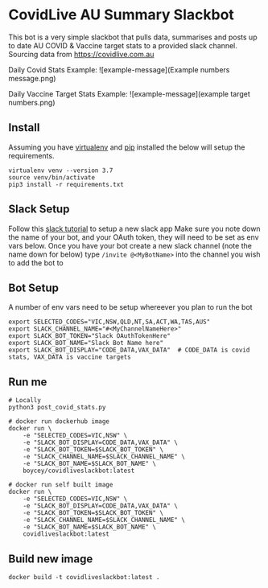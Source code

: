 # CovidLive AU Summary Slackbot

This bot is a very simple slackbot that pulls data, summarises and posts up to date AU COVID & Vaccine target stats to a provided slack channel. Sourcing data from https://covidlive.com.au

Daily Covid Stats Example:
![example-message](Example numbers message.png)

Daily Vaccine Target Stats Example:
![example-message](example target numbers.png)

## Install
Assuming you have [virtualenv](https://github.com/pypa/virtualenv) and [pip](https://github.com/pypa/pip) installed the below will setup the requirements.
```
virtualenv venv --version 3.7
source venv/bin/activate
pip3 install -r requirements.txt
```

## Slack Setup
Follow this [slack tutorial](https://github.com/slackapi/python-slack-sdk/blob/main/tutorial/01-creating-the-slack-app.md) to setup a new slack app
Make sure you note down the name of your bot, and your OAuth token, they will need to be set as env vars below.
Once you have your bot create a new slack channel (note the name down for below)
type `/invite @<MyBotName>`  into the channel you wish to add the bot to

## Bot Setup
A number of env vars need to be setup whereever you plan to run the bot
```
export SELECTED_CODES="VIC,NSW,QLD,NT,SA,ACT,WA,TAS,AUS" 
export SLACK_CHANNEL_NAME="#<MyChannelNameHere>" 
export SLACK_BOT_TOKEN="Slack OAuthTokenHere" 
export SLACK_BOT_NAME="Slack Bot Name here" 
export SLACK_BOT_DISPLAY="CODE_DATA,VAX_DATA"  # CODE_DATA is covid stats, VAX_DATA is vaccine targets
```

## Run me
```shell
# Locally
python3 post_covid_stats.py

# docker run dockerhub image
docker run \
    -e "SELECTED_CODES=VIC,NSW" \
    -e "SLACK_BOT_DISPLAY=CODE_DATA,VAX_DATA" \
    -e "SLACK_BOT_TOKEN=$SLACK_BOT_TOKEN" \
    -e "SLACK_CHANNEL_NAME=$SLACK_CHANNEL_NAME" \
    -e "SLACK_BOT_NAME=$SLACK_BOT_NAME" \
    boycey/covidliveslackbot:latest

# docker run self built image
docker run \
    -e "SELECTED_CODES=VIC,NSW" \
    -e "SLACK_BOT_DISPLAY=CODE_DATA,VAX_DATA" \
    -e "SLACK_BOT_TOKEN=$SLACK_BOT_TOKEN" \
    -e "SLACK_CHANNEL_NAME=$SLACK_CHANNEL_NAME" \
    -e "SLACK_BOT_NAME=$SLACK_BOT_NAME" \
    covidliveslackbot:latest
```

## Build new image
```
docker build -t covidliveslackbot:latest .
```

